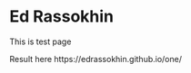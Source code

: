 # Ed Rassokhin <br>
<p>
  This is test page
</p>
<p>
  Result here https://edrassokhin.github.io/one/
</p>
